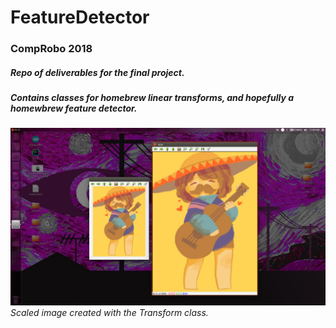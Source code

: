 # FeatureDetector
### CompRobo 2018

##### Repo of deliverables for the final project.
##### Contains classes for homebrew linear transforms, and hopefully a homewbrew feature detector.

![scaled_image](scaled.jpg)
*Scaled image created with the Transform class.*
